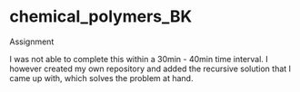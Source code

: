 # chemical_polymers_BK
Assignment


I was not able to complete this within a 30min - 40min time interval.
I however created my own repository and added the recursive solution that I came up with, which solves the problem at hand.
